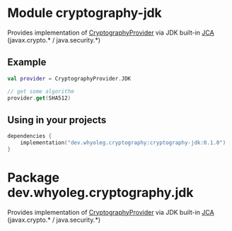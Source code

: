# Module cryptography-jdk

Provides implementation of [CryptographyProvider][CryptographyProvider] via
JDK built-in [JCA](https://docs.oracle.com/en/java/javase/17/security/java-cryptography-architecture-jca-reference-guide.html)
(javax.crypto.* / java.security.*)

## Example

```kotlin
val provider = CryptographyProvider.JDK

// get some algorithm
provider.get(SHA512)
```

## Using in your projects

```kotlin
dependencies {
    implementation("dev.whyoleg.cryptography:cryptography-jdk:0.1.0")
}
```

# Package dev.whyoleg.cryptography.jdk

Provides implementation of [CryptographyProvider][CryptographyProvider] via
JDK built-in [JCA](https://docs.oracle.com/en/java/javase/17/security/java-cryptography-architecture-jca-reference-guide.html)
(javax.crypto.* / java.security.*)

<!--- MODULE cryptography-jdk -->

[CryptographyProvider]: https://whyoleg.github.io/cryptography-kotlin/api/cryptography-core/dev.whyoleg.cryptography.provider/-cryptography-provider/index.html

<!--- END -->
